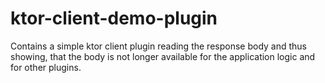 # ktor-client-demo-plugin

Contains a simple ktor client plugin reading the response body and thus showing, that the body is not longer available for the application logic and for other plugins.
